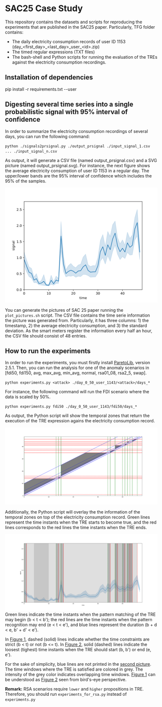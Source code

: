 # SAC25 Case Study
This repository contains the datasets and scripts for reproducing the experiments that are published in the SAC25 paper.
Particularly, TFG folder contains:
- The daily electricity consumption records of user ID 1153 (day\_\<first_day\>\_\<last_day\>\_user\_\<id\>.zip)
- The timed regular expressions (TXT files)
- The bash-shell and Python scripts for running the evaluation of the TREs against the electricity consumption recordings.

## Installation of dependencies
pip install -r requirements.txt --user

## Digesting several time series into a single probabilistic signal with 95% interval of confidence
In order to summarize the electricity consumption recordings of several days, you can run the following command:

``
python ./signals2prsignal.py ./output_prsignal ./input_signal_1.csv ... ./input_signal_n.csv
``

As output, it will generate a CSV file (named output_prsignal.csv) and a SVG picture (named output_prsignal.svg).
For instance, the next figure shows the average electricity consumption of user ID 1153 in a regular day.
The upper/lower bands are the 95% interval of confidence which includes the 95% of the samples.

![Alt Text](/svg/normal.svg)

You can generate the pictures of SAC 25 paper running the `plot_pictures.sh` script. 
The CSV file contains the time serie information the picture was generated from.
Particularly, it has three columns: 1) the timestamp, 2) the average electricity consumption, and 3) the standard deviation.
As the smart meters register the information every half an hour, the CSV file should consist of 48 entries.

## How to run the experiments
In order to run the experiments, you must firstly install [ParetoLib](https://gricad-gitlab.univ-grenoble-alpes.fr/verimag/tempo/multidimensional_search), version 2.5.1.
Then, you can run the analysis for one of the anomaly scenarios in [fdi50, fdi150, avg, max\_avg, min\_avg, normal, rsa01\_08, rsa2\_5, swap].

``
python experiments.py <attack> ./day_0_50_user_1143/<attack>/days_*
``

For instance, the following command will run the FDI scenario where the data is scaled by 50%.

``
python experiments.py fdi50 ./day_0_50_user_1143/fdi50/days_*
``

As output, the Python script will show the temporal zones that return the execution of the TRE expression agains the electricity consumption record.

![img1](/svg/fdi50_zones.svg)

Additionally, the Python script will overlay the the information of the temporal zones on top of the electricity consumption record.
Green lines represent the time instants when the TRE starts to become true, and the red lines corresponds to the red lines the time instants when the TRE ends. 

![img2](/svg/fdi50_signal_and_zones.svg)
Green lines indicate the time instants when the pattern matching of the TRE may begin (b < t < b'); 
the red lines are the time instants when the pattern recognition may end (e < t < e'), and blue lines represent the duration (b + d < e, b' + d' < e').

In [Figure 1](#img1), dashed (solid) lines indicate whether the time constraints are strict (b < t) or not (b <= t).
In [Figure 2](#img2), solid (dashed) lines indicate the loosest (tighest) time instants when the TRE should start (b, b') or end (e, e').

For the sake of simplicity, blue lines are not printed in the [second picture](#img2). 
The time windows where the TRE is satisfied are colored in grey. 
The intensity of the grey color indicates overlapping time windows.
[Figure 1](#img1) can be understood as [Figure 2](#img2) seen from bird's-eye perspective. 

**Remark:**
RSA scenarios require `lower` and `higher` propositions in TRE. Therefore, you should run `experiments_for_rsa.py` instead of `experiments.py`  